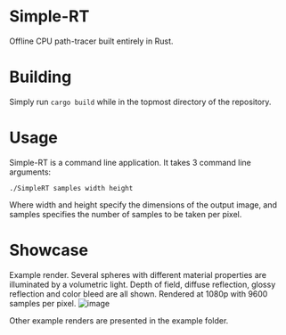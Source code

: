# Simple-RT
Offline CPU path-tracer built entirely in Rust.

# Building
Simply run `cargo build` while in the topmost directory of the repository.

# Usage
Simple-RT is a command line application. It takes 3 command line arguments:

`./SimpleRT samples width height`

Where width and height specify the dimensions of the output image, and samples specifies the number of samples to be taken per pixel.

# Showcase
Example render. Several spheres with different material properties are illuminated by a volumetric light.
Depth of field, diffuse reflection, glossy reflection and color bleed are all shown.
Rendered at 1080p with 9600 samples per pixel.
![image](https://github.com/AlexMC1997/Simple-RT/assets/98240120/1dd0d91e-e897-4b4b-baf3-6d6fce03247f)

Other example renders are presented in the example folder.
